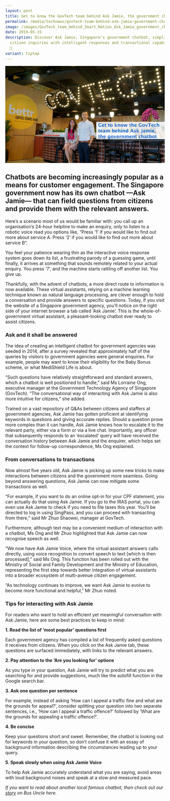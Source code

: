```yaml
---
layout: post
title: Get to know the GovTech team behind Ask Jamie, the government chatbot
permalink: /media/technews/govtech-team-behind-ask-jamie-government-chatbot/
image: /images/GovTech_team_behind_Smart_Nation_Ask_Jamie_government_chatbot.jpg
date: 2019-05-15
description: Discover Ask Jamie, Singapore's government chatbot, simplifying
  citizen inquiries with intelligent responses and transactional capabilities.
  🤖
variant: tiptap
---
```

![GovTech team behind Ask Jamie the government chatbot](/images/technews/GovTech-team-behind-Smart-Nation-Ask-Jamie-government-chatbot.JPG)

Chatbots are becoming increasingly popular as a means for customer engagement. The Singapore government now has its own chatbot —Ask Jamie— that can field questions from citizens and provide them with the relevant answers.
---

Here’s a scenario most of us would be familiar with: you call up an organisation’s 24-hour helpline to make an enquiry, only to listen to a robotic voice read you options like, “Press ‘1’ if you would like to find out more about service A. Press ‘2’ if you would like to find out more about service B”.

You feel your patience wearing thin as the interactive voice response system goes down its list, a frustrating parody of a guessing game, until finally, it arrives at something that sounds remotely related to your actual enquiry. You press ‘7’, and the machine starts rattling off another list. You give up.

Thankfully, with the advent of chatbots, a more direct route to information is now available. These virtual assistants, relying on a machine learning technique known as natural language processing, are clever enough to hold a conversation and provide answers to specific questions. Today, if you visit the website of a Singapore government agency, you’ll notice on the right side of your internet browser a tab called ‘Ask Jamie’. This is the whole-of-government virtual assistant, a pleasant-looking chatbot ever ready to assist citizens. 

### **Ask and it shall be answered**

The idea of creating an intelligent chatbot for government agencies was seeded in 2014, after a survey revealed that approximately half of the queries by visitors to government agencies were general enquiries. For example, people may want to know their eligibility for the Baby Bonus scheme, or what MediShield Life is about.

“Such questions have relatively straightforward and standard answers, which a chatbot is well positioned to handle,” said Ms Lorraine Ong, executive manager at the Government Technology Agency of Singapore (GovTech). “The conversational way of interacting with Ask Jamie is also more intuitive for citizens,” she added.

Trained on a vast repository of Q&As between citizens and staffers at government agencies, Ask Jamie has gotten proficient at identifying keywords in questions and giving accurate replies. Should a question prove more complex than it can handle, Ask Jamie knows how to escalate it to the relevant party, either via a form or via a live chat. Importantly, any officer that subsequently responds to an ‘escalated’ query will have received the conversation history between Ask Jamie and the enquirer, which helps set the context for follow-up correspondence, Ms Ong explained.


### **From conversations to transactions**

Now almost five years old, Ask Jamie is picking up some new tricks to make interactions between citizens and the government more seamless. Going beyond answering questions, Ask Jamie can now mitigate some transactions as well. 

“For example, if you want to do an online opt-in for your CPF statement, you can actually do that using Ask Jamie. If you go to the IRAS portal, you can even use Ask Jamie to check if you need to file taxes this year. You’ll be directed to log in using SingPass, and you can proceed with transacting from there,” said Mr Zhuo Shaowei, manager at GovTech.

Furthermore, although text may be a convenient medium of interaction with a chatbot, Ms Ong and Mr Zhuo highlighted that Ask Jamie can now recognise speech as well.

“We now have Ask Jamie Voice, where the virtual assistant answers calls directly, using voice recognition to convert speech to text [which is then processed],” said Ms Ong. This function has been rolled out with the Ministry of Social and Family Development and the Ministry of Education, representing the first step towards better integration of virtual assistants into a broader ecosystem of multi-avenue citizen engagement. 

“As technology continues to improve, we want Ask Jamie to evolve to become more functional and helpful,” Mr Zhuo noted.


### **Tips for interacting with Ask Jamie**

For readers who want to hold an efficient yet meaningful conversation with Ask Jamie, here are some best practices to keep in mind:


**1. Read the list of ‘most popular’ questions first**

Each government agency has compiled a list of frequently asked questions it receives from citizens. When you click on the Ask Jamie tab, these questions are surfaced immediately, with links to the relevant answers.

**2. Pay attention to the ‘Are you looking for’ options** 

As you type in your question, Ask Jamie will try to predict what you are searching for and provide suggestions, much like the autofill function in the Google search bar. 

**3. Ask one question per sentence**

For example, instead of asking ‘How can I appeal a traffic fine and what are the grounds for appeal?’, consider splitting your question into two separate sentences, i.e., ‘How can I appeal a traffic offence?’ followed by ‘What are the grounds for appealing a traffic offence?’.

**4. Be concise**

Keep your questions short and sweet. Remember, the chatbot is looking out for keywords in your question, so don’t confuse it with an essay of background information describing the circumstances leading up to your query.

**5. Speak slowly when using Ask Jamie Voice**

To help Ask Jamie accurately understand what you are saying, avoid areas with loud background noises and speak at a slow and measured pace.


*If you want to read about another local famous chatbot, then check out our [story](https://www.tech.gov.sg/media/technews/bus-uncle-talks-data-lah) on Bus Uncle here.*
